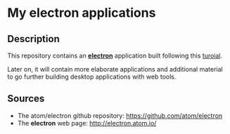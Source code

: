 # My electron applications 


## Description

This repository contains an **[electron](http://electron.atom.io/)** application built following this 
[turoial](https://www.youtube.com/watch?v=ojX5yz35v4M&feature=youtu.be).

Later on, it will contain more elaborate applications and additional material to go further 
building desktop applications with web tools. 


## Sources

* The atom/electron github repository: https://github.com/atom/electron
* The **electron** web page: http://electron.atom.io/
